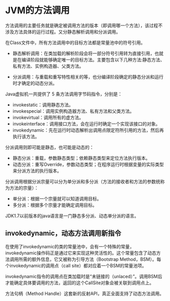 # JVM的方法调用

方法调用的主要任务就是确定被调用方法的版本（即调用哪一个方法），该过程不涉及方法具体的运行过程。又分静态解析调用和分派调用。

在Class文件中，所有方法调用中的目标方法都是常量池中的符号引用。

- 静态解析调用：在类加载的解析阶段会将一部分符号引用转为直接引用，也就是在编译阶段就能够确定唯一的目标方法。主要包含以下几种方法:静态方法、私有方法、实例构造器、父类方法。

- 分派调用：与重载和重写特性相关的等，也分编译阶段确定的静态分派和运行时才确定的动态分派。

Java虚拟机一共提供了 5 条方法调用字节码指令，分别是：

- invokestatic：调用静态方法。
- invokespecial：调用实例构造器<init>方法、私有方法和父类方法。
- invokevirtual：调用所有的虚方法。
- invokeinterface：调用接口方法，会在运行时确定一个实现该接口的对象。
- invokedynamic：先在运行时动态解析出调用点限定符所引用的方法，然后再执行该方法。

分派调用则即可能是静态，也可能是动态的：

- 静态分派：重载，参数静态类型；依赖静态类型来定位方法执行版本。
- 动态分派：重写Override，参数动态类型；在程序运行时根据变量的实际类型来分派方法的执行版本。

分派调用根据分派宗量可以分为单分派和多分派（方法的接收者和方法的参数统称为方法的宗量）：

- 单分派：根据一个宗量就可以知道调用目标。
- 多分派：根据多个宗量才能确定调用目标。

JDK1.7以前版本的java语言是一门静态多分派、动态单分派的语言。 

## invokedynamic，动态方法调用新指令

在使用了invokedynamic的类的常量池中，会有一个特殊的常量，invokedynamic操作码正是通过它来实现这种灵活性的。这个常量包含了动态方法调用所需的额外信息，它又被称为引导方法（Bootstrap Method，BSM）。每个invokedynamic的调用点（call site）都对应着一个BSM的常量池项。

invokedynamic指令的调用点在类加载时是“未链接的（unlaced）”。调用BSM后才能确定具体要调用的方法，返回的这个CallSite对象会被关联到调用点上。

方法句柄（Method Handle）这套新的反射API，真正全面支持了动态方法调用。

